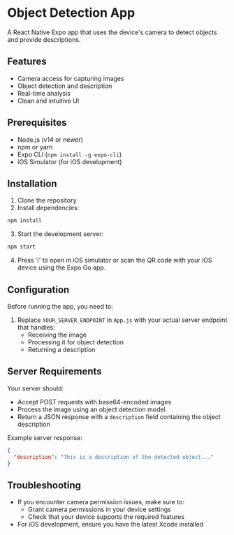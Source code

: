 # Object Detection App

A React Native Expo app that uses the device's camera to detect objects and provide descriptions.

## Features

- Camera access for capturing images
- Object detection and description
- Real-time analysis
- Clean and intuitive UI

## Prerequisites

- Node.js (v14 or newer)
- npm or yarn
- Expo CLI (`npm install -g expo-cli`)
- iOS Simulator (for iOS development)

## Installation

1. Clone the repository
2. Install dependencies:
```bash
npm install
```

3. Start the development server:
```bash
npm start
```

4. Press 'i' to open in iOS simulator or scan the QR code with your iOS device using the Expo Go app.

## Configuration

Before running the app, you need to:

1. Replace `YOUR_SERVER_ENDPOINT` in `App.js` with your actual server endpoint that handles:
   - Receiving the image
   - Processing it for object detection
   - Returning a description

## Server Requirements

Your server should:
- Accept POST requests with base64-encoded images
- Process the image using an object detection model
- Return a JSON response with a `description` field containing the object description

Example server response:
```json
{
  "description": "This is a description of the detected object..."
}
```

## Troubleshooting

- If you encounter camera permission issues, make sure to:
  - Grant camera permissions in your device settings
  - Check that your device supports the required features
- For iOS development, ensure you have the latest Xcode installed 